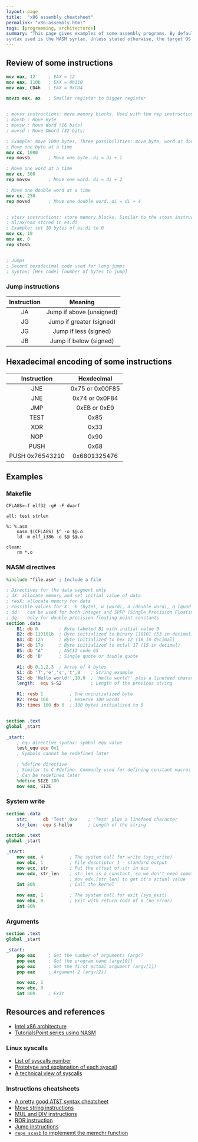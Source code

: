 ```yaml
---
layout: page
title:  "x86 assembly cheatsheet"
permalink: "x86-assembly.html"
tags: [programming, architectures]
summary: "This page gives examples of some assembly programs. By default, the
syntax used is the NASM syntax. Unless stated otherwise, the target OS is Linux"
---
```


## Review of some instructions
```nasm
mov eax, 12     ; EAX = 12
mov eax, 110b   ; EAX = 0b110
mov eax, CD4h   ; EAX = 0xCD4

movzx eax, ax   ; Smaller register to bigger register


; movsx instructions: move memory blocks. Used with the rep instruction
; movsb : Move Byte
; movsw : Move Word (16 bits)
; movsd : Move DWord (32 bits)

; Example: move 1000 bytes. Three possibilities: move byte, word or double word at a time
; Move one byte at a time
mov cx, 1000
rep movsb       ; Move one byte. di = di + 1

; Move one word at a time
mov cx, 500
rep movsw       ; Move one word. di = di + 2

; Move one double word at a time
mov cx, 250
rep movsd       ; Move one double word. di = di + 4


; stosx instructions: store memory blocks. Similar to the stosx instructions, but uses the value of al/ax/eax as the source data
; al/ax/eax stored in es:di
; Example: set 10 bytes of es:di to 0
mov cx, 10
mov ax, 0
rep stosb


; Jumps
; Second hexadecimal code used for long jumps
; Syntax: [Hex code] [number of bytes to jump]
```

### Jump instructions

|Instruction| Meaning|
|:---------:|:--------:|
| JA | Jump if above (unsigned) |
| JG | Jump if greater (signed) |
| JG | Jump if less (signed) |
| JB | Jump if below (signed) |


## Hexadecimal encoding of some instructions

|Instruction|Hexdecimal|
|:---------:|:--------:|
| JNE | 0x75 or 0x00F85 |
| JNE | 0x74 or 0x0F84 |
| JMP | 0xEB or 0xE9 |
| TEST | 0x85 |
| XOR | 0x33 |
| NOP | 0x90 |
| PUSH | 0x68 |
| PUSH 0x76543210 | 0x6801325476 |



## Examples
### Makefile
```make
CFLAGS=-f elf32 -g# -F dwarf

all: test strlen

%: %.asm
	nasm $(CFLAGS) $^ -o $@.o
	ld -m elf_i386 -o $@ $@.o

clean:
	rm *.o

```

### NASM directives
```nasm
%include "file.asm" ; Include a file

; Directives for the data segment only
; dX: allocate memory and set initial value of data
; resX: allocate memory for data
; Possible values for X:  b (byte), w (word), d (double word), q (quad word), t (ten bytes)
; dd:   can be used for both integer and SPFP (Single Precision Floating Point, same as C float) constants
; dq:   only for double precision floating point constants
section .data
    B1: db 0        ; Byte labeled B1 with initial value 0
    B2: db 110101b  ; Byte initialized to binary 110101 (53 in decimal)
    B3: db 12h      ; Byte initialized to hex 12 (18 in decimal)
    B4: db 17o      ; Byte initialized to octal 17 (15 in decimal)
    B5: db "A"      ; ASCII code 65
    B6: db 'B'      ; Single quote or double quote

    A1: db 0,1,2,3  ; Array of 4 bytes
    S1: db 'T','e','s','t',0    ; String example
    S2: db 'Hello world!',10,0  ; 'Hello world!' plus a linefeed character
    length:  equ $-S2           ; Length of the previous string

    R1: resb 1          ; One uninitialized byte
    R2: resw 100        ; Reserve 100 words
    R3: times 100 db 0  ; 100 bytes initialized to 0


section .text
global _start

_start:
    ; equ directive syntax: symbol equ value
    test_equ equ 0x1
    ; Symbols cannot be redefined later

    ; %define directive
    ; Similar to C #define. Commonly used for defining constant macros like in C
    ; Can be redefined later
    %define SIZE 100
    mov eax, SIZE
```


### System write
```nasm
section .data
    str:      db 'Test',0xa    ; 'Test' plus a linefeed character
    str_len:  equ $-hello      ; Length of the string

section .text
global _start

_start:
    mov eax, 4          ; The system call for write (sys_write)
    mov ebx, 1          ; File descriptor 1 - standard output
    mov ecx, str        ; Put the offset of str in ecx
    mov edx, str_len    ; str_len is a constant, so we don't need something like
                        ; mov edx,[str_len] to get it's actual value
    int 80h             ; Call the kernel

    mov eax, 1          ; The system call for exit (sys_exit)
    mov ebx, 0          ; Exit with return code of 0 (no error)
    int 80h
```

### Arguments
```nasm
section .text
global _start

_start:
	pop	eax		; Get the number of arguments (argc)
	pop	eax		; Get the program name (argv[0])
	pop	eax		; Get the first actual argument (argv[1])
	pop	eax		; Argument 2 (argv[2])

	mov	eax, 1
	mov	ebx, 0
	int	80h		; Exit
```


## Resources and references
* [Intel x86 architecture](/x86.html)
* [TutorialsPoint series using NASM](https://www.tutorialspoint.com/assembly_programming/index.htm)

### Linux syscalls
* [List of syscalls number](https://faculty.nps.edu/cseagle/assembly/sys_call.html)
* [Prototype and explanation of each syscall](https://linuxhint.com/list_of_linux_syscalls)
* [A technical view of syscalls](https://blog.packagecloud.io/eng/2016/04/05/the-definitive-guide-to-linux-system-calls/)

### Instructions cheatsheets
* [A pretty good AT&T syntax cheatsheet](http://tuttlem.github.io/2014/03/25/assembly-syntax-intel-at-t.html)
* [Move string instructions](http://faculty.kfupm.edu.sa/COE/aimane/assembly/pagegen.aspx-ThemeID=1&m185_20.htm)
* [MUL and DIV instructions](https://www.tutorialspoint.com/assembly_programming/assembly_arithmetic_instructions.htm)
* [ROR instruction](https://www.aldeid.com/wiki/X86-assembly/Instructions/ror)
* [Jump instructions](https://faydoc.tripod.com/cpu/jns.htm)
* [`repe scasb` to implememt the memchr function](https://stackoverflow.com/questions/58121065/im-trying-to-understand-the-rep-scasb-byte-edi-instruction)